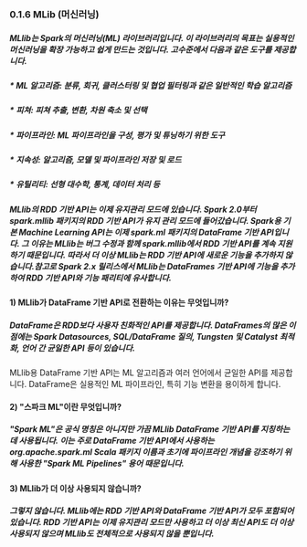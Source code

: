 ### 0.1.6 MLib (머신러닝)

##### MLlib는 Spark의 머신러닝(ML) 라이브러리입니다. 이 라이브러리의 목표는 실용적인 머신러닝을 확장 가능하고 쉽게 만드는 것입니다. 고수준에서 다음과 같은 도구를 제공합니다.

##### * ML 알고리즘: 분류, 회귀, 클러스터링 및 협업 필터링과 같은 일반적인 학습 알고리즘
##### * 피쳐: 피쳐 추출, 변환, 차원 축소 및 선택
##### * 파이프라인: ML 파이프라인을 구성, 평가 및 튜닝하기 위한 도구
##### * 지속성: 알고리즘, 모델 및 파이프라인 저장 및 로드
##### * 유틸리티: 선형 대수학, 통계, 데이터 처리 등

##### MLlib의 RDD 기반 API는 이제 유지관리 모드에 있습니다. Spark 2.0부터 spark.mllib 패키지의 RDD 기반 API가 유지 관리 모드에 들어갔습니다. Spark용 기본 Machine Learning API는 이제 spark.ml 패키지의 DataFrame 기반 API입니다. 그 이유는 MLlib는 버그 수정과 함께 spark.mllib에서 RDD 기반 API를 계속 지원하기 때문입니다. 따라서 더 이상 MLlib는 RDD 기반 API에 새로운 기능을 추가하지 않습니다.참고로 Spark 2.x 릴리스에서 MLlib는 DataFrames 기반 API에 기능을 추가하여 RDD 기반 API와 기능 패리티에 유사합니다.

#### 1) MLlib가 DataFrame 기반 API로 전환하는 이유는 무엇입니까?

##### DataFrame은 RDD보다 사용자 친화적인 API를 제공합니다. DataFrames의 많은 이점에는 Spark Datasources, SQL/DataFrame 질의, Tungsten 및 Catalyst 최적화, 언어 간 균일한 API 등이 있습니다.
MLlib용 DataFrame 기반 API는 ML 알고리즘과 여러 언어에서 균일한 API를 제공합니다. DataFrame은 실용적인 ML 파이프라인, 특히 기능 변환을 용이하게 합니다.  

#### 2) "스파크 ML"이란 무엇입니까?

##### "Spark ML"은 공식 명칭은 아니지만 가끔 MLlib DataFrame 기반 API를 지칭하는 데 사용됩니다. 이는 주로 DataFrame 기반 API에서 사용하는 org.apache.spark.ml Scala 패키지 이름과 초기에 파이프라인 개념을 강조하기 위해 사용한 "Spark ML Pipelines" 용어 때문입니다.

#### 3) MLlib가 더 이상 사용되지 않습니까?

##### 그렇지 않습니다. MLlib에는 RDD 기반 API와 DataFrame 기반 API가 모두 포함되어 있습니다. RDD 기반 API는 이제 유지관리 모드만 사용하고 더 이상 최신 API도 더 이상 사용되지 않으며 MLlib도 전체적으로 사용되지 않을 뿐입니다. 



